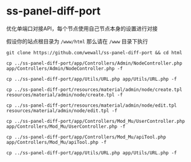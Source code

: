 # ss-panel-diff-port

优化单端口对接API，每个节点使用自己节点本身的设置进行对接

假设你的站点根目录为 `/www/html` 那么请在 `/www` 目录下执行

`git clone https://github.com/wewall/ss-panel-diff-port && cd html`

`cp ../ss-panel-diff-port/app/Controllers/Admin/NodeController.php app/Controllers/Admin/NodeController.php -f`

`cp ../ss-panel-diff-port/app/Utils/URL.php app/Utils/URL.php -f`

`cp ../ss-panel-diff-port/resources/material/admin/node/create.tpl resources/material/admin/node/create.tpl -f`

`cp ../ss-panel-diff-port/resources/material/admin/node/edit.tpl resources/material/admin/node/edit.tpl -f`

`cp ../ss-panel-diff-port/app/Controllers/Mod_Mu/UserController.php app/Controllers/Mod_Mu/UserController.php -f`

`cp ../ss-panel-diff-port/app/Controllers/Mod_Mu/apiTool.php app/Controllers/Mod_Mu/apiTool.php -f`

`cp ../ss-panel-diff-port/app/Utils/URL.php app/Utils/URL.php -f`
